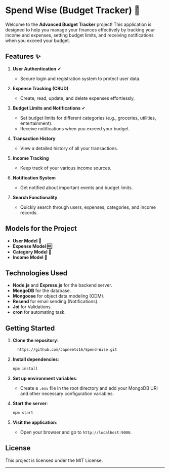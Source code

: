 # Spend Wise (Budget Tracker) 💸

Welcome to the **Advanced Budget Tracker** project! This application is designed to help you manage your finances effectively by tracking your income and expenses, setting budget limits, and receiving notifications when you exceed your budget.

## Features ✨

1. **User Authentication** ✔

   - Secure login and registration system to protect user data.

2. **Expense Tracking (CRUD)**

   - Create, read, update, and delete expenses effortlessly.

3. **Budget Limits and Notifications** ✔

   - Set budget limits for different categories (e.g., groceries, utilities, entertainment).
   - Receive notifications when you exceed your budget.

4. **Transaction History**

   - View a detailed history of all your transactions.

5. **Income Tracking**

   - Keep track of your various income sources.

6. **Notification System**

   - Get notified about important events and budget limits.

7. **Search Functionality**
   - Quickly search through users, expenses, categories, and income records.

## Models for the Project

- **User Model 🧠**
- **Expense Model 🆒**
- **Category Model 🦕**
- **Income Model 🎯**

## Technologies Used

- **Node.js** and **Express.js** for the backend server.
- **MongoDB** for the database.
- **Mongoose** for object data modeling (ODM).
- **Resend** for email sending (Notifications).
- **Joi** for Validations.
- **cron** for automating task.

## Getting Started

1. **Clone the repository**:

   ```bash
     https://github.com/Japneets16/Spend-Wise.git
   ```

2. **Install dependencies**:

   ```bash
   npm install
   ```

3. **Set up environment variables**:

   - Create a `.env` file in the root directory and add your MongoDB URI and other necessary configuration variables.

4. **Start the server**:

   ```bash
   npm start
   ```

5. **Visit the application**:
   - Open your browser and go to `http://localhost:9000`.

## License

This project is licensed under the MIT License.

---
